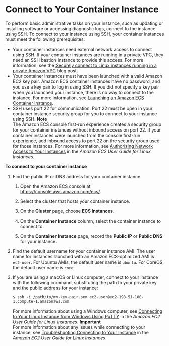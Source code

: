 # Connect to Your Container Instance<a name="instance-connect"></a>

To perform basic administrative tasks on your instance, such as updating or installing software or accessing diagnostic logs, connect to the instance using SSH\. To connect to your instance using SSH, your container instances must meet the following prerequisites:
+ Your container instances need external network access to connect using SSH\. If your container instances are running in a private VPC, they need an SSH bastion instance to provide this access\. For more information, see the [Securely connect to Linux instances running in a private Amazon VPC](http://aws.amazon.com/blogs/security/securely-connect-to-linux-instances-running-in-a-private-amazon-vpc/) blog post\.
+ Your container instances must have been launched with a valid Amazon EC2 key pair\. Amazon ECS container instances have no password, and you use a key pair to log in using SSH\. If you did not specify a key pair when you launched your instance, there is no way to connect to the instance\. For more information, see [Launching an Amazon ECS Container Instance](launch_container_instance.md)\.
+ SSH uses port 22 for communication\. Port 22 must be open in your container instance security group for you to connect to your instance using SSH\.
**Note**  
The Amazon ECS console first\-run experience creates a security group for your container instances without inbound access on port 22\. If your container instances were launched from the console first\-run experience, add inbound access to port 22 on the security group used for those instances\. For more information, see [Authorizing Network Access to Your Instances](https://docs.aws.amazon.com/AWSEC2/latest/UserGuide/authorizing-access-to-an-instance.html) in the *Amazon EC2 User Guide for Linux Instances*\.

**To connect to your container instance**

1. Find the public IP or DNS address for your container instance\.

   1. Open the Amazon ECS console at [https://console\.aws\.amazon\.com/ecs/](https://console.aws.amazon.com/ecs/)\.

   1. Select the cluster that hosts your container instance\.

   1. On the **Cluster** page, choose **ECS Instances**\.

   1. On the **Container Instance** column, select the container instance to connect to\.

   1. On the **Container Instance** page, record the **Public IP** or **Public DNS** for your instance\.

1. Find the default username for your container instance AMI\. The user name for instances launched with an Amazon ECS\-optimized AMI is `ec2-user`\. For Ubuntu AMIs, the default user name is `ubuntu`\. For CoreOS, the default user name is `core`\.

1. If you are using a macOS or Linux computer, connect to your instance with the following command, substituting the path to your private key and the public address for your instance:

   ```
   $ ssh -i /path/to/my-key-pair.pem ec2-user@ec2-198-51-100-1.compute-1.amazonaws.com
   ```

   For more information about using a Windows computer, see [Connecting to Your Linux Instance from Windows Using PuTTY](https://docs.aws.amazon.com/AWSEC2/latest/UserGuide/putty.html) in the *Amazon EC2 User Guide for Linux Instances*\.
**Important**  
For more information about any issues while connecting to your instance, see [Troubleshooting Connecting to Your Instance](https://docs.aws.amazon.com/AWSEC2/latest/UserGuide/TroubleshootingInstancesConnecting.html) in the *Amazon EC2 User Guide for Linux Instances*\.